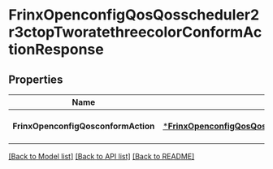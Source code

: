 # FrinxOpenconfigQosQosscheduler2r3ctopTworatethreecolorConformActionResponse

## Properties
Name | Type | Description | Notes
------------ | ------------- | ------------- | -------------
**FrinxOpenconfigQosconformAction** | [***FrinxOpenconfigQosQosscheduler2r3ctopTworatethreecolorConformAction**](frinx.openconfig.qos.qosscheduler2r3ctop.tworatethreecolor.ConformAction.md) |  | [optional] [default to null]

[[Back to Model list]](../README.md#documentation-for-models) [[Back to API list]](../README.md#documentation-for-api-endpoints) [[Back to README]](../README.md)


